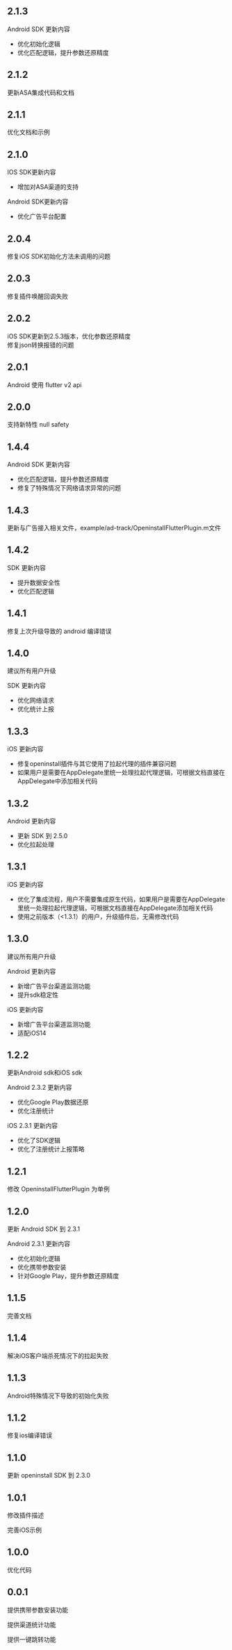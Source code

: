 ## 2.1.3
Android SDK 更新内容   
- 优化初始化逻辑
- 优化匹配逻辑，提升参数还原精度

## 2.1.2
更新ASA集成代码和文档

## 2.1.1
优化文档和示例

## 2.1.0
IOS SDK更新内容
- 增加对ASA渠道的支持

Android SDK更新内容
- 优化广告平台配置

## 2.0.4
修复iOS SDK初始化方法未调用的问题

## 2.0.3
修复插件唤醒回调失败

## 2.0.2
iOS SDK更新到2.5.3版本，优化参数还原精度  
修复json转换报错的问题

## 2.0.1
Android 使用 flutter v2 api

## 2.0.0
支持新特性 null safety

## 1.4.4
Android SDK 更新内容  
- 优化匹配逻辑，提升参数还原精度
- 修复了特殊情况下网络请求异常的问题

## 1.4.3
更新与广告接入相关文件，example/ad-track/OpeninstallFlutterPlugin.m文件

## 1.4.2
SDK 更新内容
- 提升数据安全性
- 优化匹配逻辑

## 1.4.1
修复上次升级导致的 android 编译错误

## 1.4.0
建议所有用户升级

SDK 更新内容
- 优化网络请求
- 优化统计上报

## 1.3.3
iOS 更新内容
- 修复openinstall插件与其它使用了拉起代理的插件兼容问题
- 如果用户是需要在AppDelegate里统一处理拉起代理逻辑，可根据文档直接在AppDelegate中添加相关代码

## 1.3.2
Android 更新内容
- 更新 SDK 到 2.5.0
- 优化拉起处理

## 1.3.1
iOS 更新内容
- 优化了集成流程，用户不需要集成原生代码，如果用户是需要在AppDelegate里统一处理拉起代理逻辑，可根据文档直接在AppDelegate添加相关代码
- 使用之前版本（<1.3.1）的用户，升级插件后，无需修改代码

## 1.3.0
建议所有用户升级

Android 更新内容
- 新增广告平台渠道监测功能
- 提升sdk稳定性

iOS 更新内容
- 新增广告平台渠道监测功能
- 适配iOS14

## 1.2.2
更新Android sdk和iOS sdk

Android 2.3.2 更新内容
- 优化Google Play数据还原
- 优化注册统计

iOS 2.3.1 更新内容
- 优化了SDK逻辑
- 优化了注册统计上报策略

## 1.2.1
修改 OpeninstallFlutterPlugin 为单例

## 1.2.0
更新 Android SDK 到 2.3.1

Android 2.3.1 更新内容  
- 优化初始化逻辑
- 优化携带参数安装
- 针对Google Play，提升参数还原精度

## 1.1.5
完善文档

## 1.1.4
解决iOS客户端杀死情况下的拉起失败

## 1.1.3
Android特殊情况下导致的初始化失败

## 1.1.2
修复ios编译错误

## 1.1.0
更新 openinstall SDK 到 2.3.0

## 1.0.1

修改插件描述

完善iOS示例

## 1.0.0

优化代码

## 0.0.1

提供携带参数安装功能

提供渠道统计功能

提供一键跳转功能




